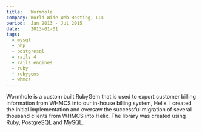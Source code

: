 ```yaml
---
title:   Wormhole
company: World Wide Web Hosting, LLC
period:  Jan 2013 - Jul 2015
date:    2013-01-01
tags:
  - mysql
  - php
  - postgresql
  - rails 4
  - rails engines
  - ruby
  - rubygems
  - whmcs
---
```


Wormhole is a custom built RubyGem that is used to export customer billing
information from WHMCS into our in-house billing system, Helix. I created the
initial implementation and oversaw the successful migration of several
thousand clients from WHMCS into Helix. The library was created using Ruby,
PostgreSQL and MySQL.

<!--
**Biggest Challenge:** 

**Biggest Triumph:**
-->
